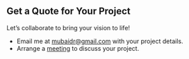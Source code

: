 ## Get a Quote for Your Project

Let’s collaborate to bring your vision to life!

- Email me at <mubaidr@gmail.com> with your project details.
- Arrange a [meeting](https://cal.com/mubaidr) to discuss your project.
